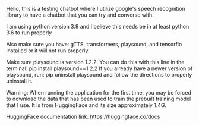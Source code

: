 Hello, this is a testing chatbot where I utilize google's speech recognition library to have a chatbot that you can try and converse with.

I am using python version 3.9 and I believe this needs be in at least python 3.6 to run properly

Also make sure you have: gTTS, transformers, playsound, and tensorflo installed or it will not run properly. 

Make sure playsound is version 1.2.2.
You can do this with this line in the terminal: pip install playsound==1.2.2
If you already have a newer version of playsound, run: pip uninstall playsound
and follow the directions to properly uninstall it.

Warning: When running the application for the first time, you may be forced to download the data that has been used to train the prebuilt training model that I use.
It is from HuggingFace and its size approximately 1.4G.

HuggingFace documentation link: https://huggingface.co/docs
